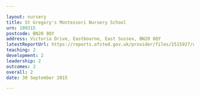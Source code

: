 ```yaml
---

layout: nursery
title: St Gregory's Montessori Nursery School
urn: 109315
postcode: BN20 8QY
address: Victoria Drive, Eastbourne, East Sussex, BN20 8QY
latestReportUrl: https://reports.ofsted.gov.uk/provider/files/2515927/urn/109315.pdf
teaching: 2
development: 2
leadership: 2
outcomes: 2
overall: 2
date: 30 September 2015

---
```

